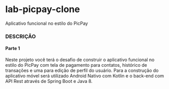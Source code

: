 # lab-picpay-clone
Aplicativo funcional no estilo do PicPay 

### DESCRIÇÃO
#### Parte 1
Neste projeto você terá o desafio de construir o aplicativo funcional no estilo do PicPay com tela de pagamento para contatos, histórico de transações e uma para edição de perfil do usuário. Para a construção do aplicativo móvel será utilizado Android Nativo com Kotlin e o back-end com API Rest através de Spring Boot e Java 8.
